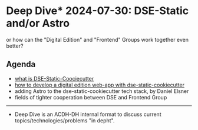 # Deep Dive* 2024-07-30: DSE-Static and/or Astro

or how can the "Digital Edition" and "Frontend" Groups work together even better?

## Agenda

* [what is DSE-Static-Coociecutter](deep_dive/what_is_dse-static.md)
* [how to develop a digital edition web-app with dse-static-cookiecutter](deep_dive/what_is_dse-static.md)
* adding Astro to the dse-static-cookiecutter tech stack, by Daniel Elsner
* fields of tighter cooperation between DSE and Frontend Group



----
* Deep Dive is an ACDH-DH internal format to discuss current topics/technologies/problems "in depht".